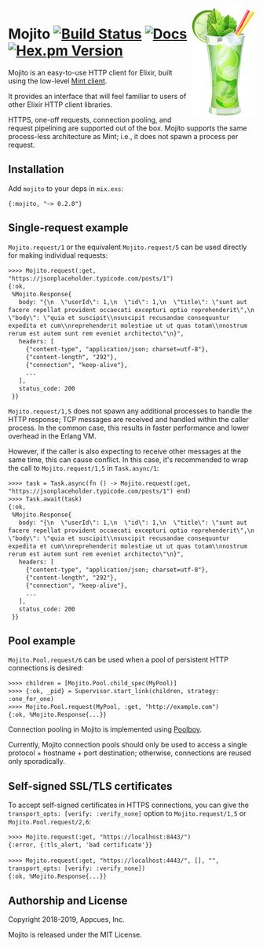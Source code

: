 <img align="right" width="131" height="225" src="assets/mojito.png?raw=true">

# Mojito [![Build Status](https://travis-ci.org/appcues/mojito.svg?branch=master)](https://travis-ci.org/appcues/mojito) [![Docs](https://img.shields.io/badge/api-docs-green.svg?style=flat)](https://hexdocs.pm/mojito/Mojito.html) [![Hex.pm Version](http://img.shields.io/hexpm/v/mojito.svg?style=flat)](https://hex.pm/packages/mojito)

Mojito is an easy-to-use HTTP client for Elixir, built using the
low-level [Mint client](https://github.com/ericmj/mint).

It provides an interface that will feel familiar to users of other
Elixir HTTP client libraries.

HTTPS, one-off requests, connection pooling, and request pipelining are
supported out of the box.  Mojito supports the same process-less
architecture as Mint; i.e., it does not spawn a process per request.

## Installation

Add `mojito` to your deps in `mix.exs`:

    {:mojito, "~> 0.2.0"}

## Single-request example

`Mojito.request/1` or the equivalent `Mojito.request/5` can be used
directly for making individual requests:

    >>>> Mojito.request(:get, "https://jsonplaceholder.typicode.com/posts/1")
    {:ok,
     %Mojito.Response{
       body: "{\n  \"userId\": 1,\n  \"id\": 1,\n  \"title\": \"sunt aut facere repellat provident occaecati excepturi optio reprehenderit\",\n  \"body\": \"quia et suscipit\\nsuscipit recusandae consequuntur expedita et cum\\nreprehenderit molestiae ut ut quas totam\\nnostrum rerum est autem sunt rem eveniet architecto\"\n}",
       headers: [
         {"content-type", "application/json; charset=utf-8"},
         {"content-length", "292"},
         {"connection", "keep-alive"},
         ...
       ],
       status_code: 200
     }}

`Mojito.request/1,5` does not spawn any additional processes to handle the
HTTP response; TCP messages are received and handled within the caller
process.  In the common case, this results in faster performance and
lower overhead in the Erlang VM.

However, if the caller is also expecting to receive other messages at
the same time, this can cause conflict.  In this case, it's recommended
to wrap the call to `Mojito.request/1,5` in `Task.async/1`:

    >>>> task = Task.async(fn () -> Mojito.request(:get, "https://jsonplaceholder.typicode.com/posts/1") end)
    >>>> Task.await(task)
    {:ok,
     %Mojito.Response{
       body: "{\n  \"userId\": 1,\n  \"id\": 1,\n  \"title\": \"sunt aut facere repellat provident occaecati excepturi optio reprehenderit\",\n  \"body\": \"quia et suscipit\\nsuscipit recusandae consequuntur expedita et cum\\nreprehenderit molestiae ut ut quas totam\\nnostrum rerum est autem sunt rem eveniet architecto\"\n}",
       headers: [
         {"content-type", "application/json; charset=utf-8"},
         {"content-length", "292"},
         {"connection", "keep-alive"},
         ...
       ],
       status_code: 200
     }}

## Pool example

`Mojito.Pool.request/6` can be used when a pool of persistent HTTP
connections is desired:

    >>>> children = [Mojito.Pool.child_spec(MyPool)]
    >>>> {:ok, _pid} = Supervisor.start_link(children, strategy: :one_for_one)
    >>>> Mojito.Pool.request(MyPool, :get, "http://example.com")
    {:ok, %Mojito.Response{...}}

Connection pooling in Mojito is implemented using
[Poolboy](https://github.com/devinus/poolboy).

Currently, Mojito connection pools should only be used to access a single
protocol + hostname + port destination; otherwise, connections are
reused only sporadically.

## Self-signed SSL/TLS certificates

To accept self-signed certificates in HTTPS connections, you can give the
`transport_opts: [verify: :verify_none]` option to `Mojito.request/1,5`
or `Mojito.Pool.request/2,6`:

    >>>> Mojito.request(:get, "https://localhost:8443/")
    {:error, {:tls_alert, 'bad certificate'}}

    >>>> Mojito.request(:get, "https://localhost:4443/", [], "", transport_opts: [verify: :verify_none])
    {:ok, %Mojito.Response{...}}

## Authorship and License

Copyright 2018-2019, Appcues, Inc.

Mojito is released under the MIT License.

